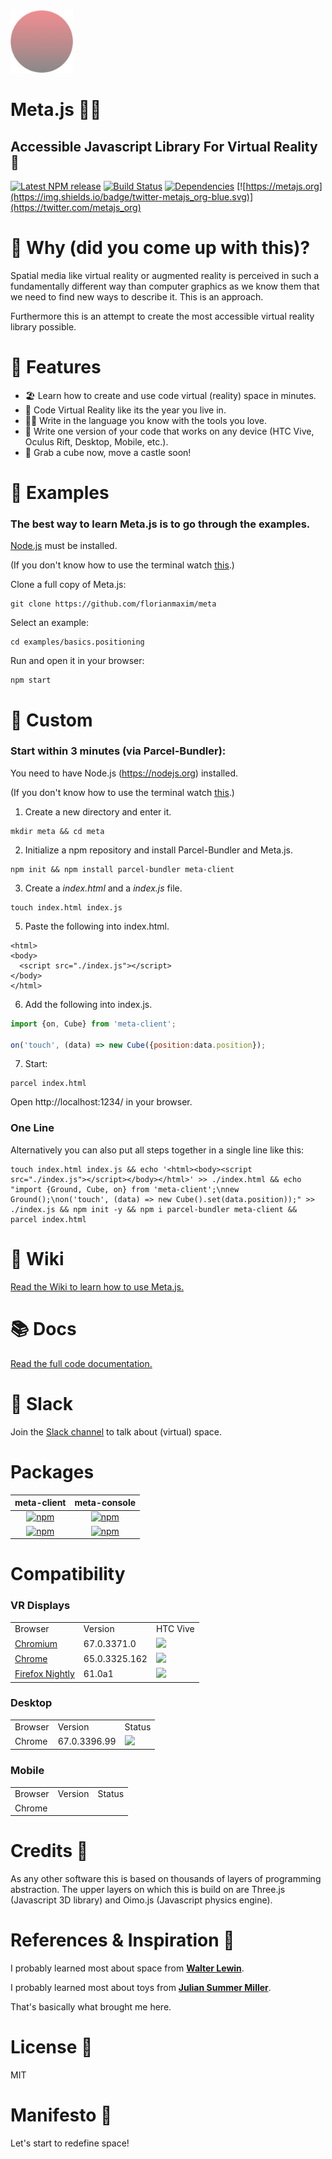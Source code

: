 [dependencies-badge]: https://img.shields.io/david/florianmaxim/meta.svg
[dependencies-badge-url]: https://david-dm.org/florianmaxim/meta

[npm-badge]: https://img.shields.io/npm/v/meta-client.svg
[npm-badge-url]: https://www.npmjs.com/package/meta-client

<img src="assets/logo.png" width="100" height="100"/>

# Meta.js 👩‍🚀
## Accessible Javascript Library For Virtual Reality 🚀

[![Latest NPM release][npm-badge]][npm-badge-url] [![Build Status](https://travis-ci.org/florianmaxim/Meta.svg?branch=master)](https://travis-ci.org/florianmaxim/Meta) [![Dependencies][dependencies-badge]][dependencies-badge-url] [![https://metajs.org](https://img.shields.io/badge/twitter-metajs_org-blue.svg)](https://twitter.com/metajs_org)

# 🚀 Why (did you come up with this)?

Spatial media like virtual reality or augmented reality is perceived in such a fundamentally different way than computer graphics as we know them that we need to find new ways to describe it.
This is an approach.

Furthermore this is an attempt to create the most accessible virtual reality library possible.

# 🎊 Features

* 🏖 Learn how to create and use code virtual (reality) space in minutes.
* 💐 Code Virtual Reality like its the year you live in.
* 🤹🏻 Write in the language you know with the tools you love.
* 🚀 Write one version of your code that works on any device (HTC Vive, Oculus Rift, Desktop, Mobile, etc.).
* 🏰 Grab a cube now, move a castle soon!

# 💐 Examples

### The best way to learn Meta.js is to go through the examples.

<a href="https://nodejs.org">Node.js</a> must be installed.

(If you don't know how to use the terminal watch <a href="https://www.youtube.com/watch?v=jDINUSK7rXE" target="_blank">this</a>.)

Clone a full copy of Meta.js:

```script
git clone https://github.com/florianmaxim/meta
```

Select an example:
```script
cd examples/basics.positioning
```

Run and open it in your browser:
```script
npm start
```

# 🎉 Custom

### Start within 3 minutes (via Parcel-Bundler):

You need to have Node.js (https://nodejs.org) installed.

(If you don't know how to use the terminal watch <a href="https://www.youtube.com/watch?v=jDINUSK7rXE" target="_blank">this</a>.)

1. Create a new directory and enter it.
```script
mkdir meta && cd meta
```
2. Initialize a npm repository and install Parcel-Bundler and Meta.js.
```script
npm init && npm install parcel-bundler meta-client
```
3. Create a <i>index.html</i> and a <i>index.js</i> file.
```script
touch index.html index.js
```
5. Paste the following into index.html.
```script
<html>
<body>
  <script src="./index.js"></script>
</body>
</html>
```
6. Add the following into index.js.
```javascript
import {on, Cube} from 'meta-client';

on('touch', (data) => new Cube({position:data.position});
```  
7. Start:
```script
parcel index.html
```  
Open http://localhost:1234/ in your browser.

### One Line
Alternatively you can also put all steps together in a single line like this:

```script
touch index.html index.js && echo '<html><body><script src="./index.js"></script></body></html>' >> ./index.html && echo "import {Ground, Cube, on} from 'meta-client';\nnew Ground();\non('touch', (data) => new Cube().set(data.position));" >> ./index.js && npm init -y && npm i parcel-bundler meta-client && parcel index.html
```

# 📕 Wiki

[Read the Wiki to learn how to use Meta.js.](https://github.com/florianmaxim/meta/wiki) 

# 📚 Docs

[Read the full code documentation.](https://florianmaxim.github.io/Meta)

# 💬 Slack

Join the [Slack channel](https://metajsorg.slack.com) to talk about (virtual) space.

# Packages

|                                             meta-client                                            |                                             meta-console                                             |
|:--------------------------------------------------------------------------------------------------:|:----------------------------------------------------------------------------------------------------:|
| [![npm](https://img.shields.io/npm/v/meta-client.svg)](https://www.npmjs.com/package/meta-client)  | [![npm](https://img.shields.io/npm/v/meta-console.svg)](https://www.npmjs.com/package/meta-console)  |
| [![npm](https://img.shields.io/npm/dw/meta-client.svg)](https://www.npmjs.com/package/meta-client) | [![npm](https://img.shields.io/npm/dw/meta-console.svg)](https://www.npmjs.com/package/meta-console) |

# Compatibility

### VR Displays

<table>
    <tr>
        <td>
            Browser
        </td>
        <td>
            Version
        </td>
        <td>
            HTC Vive
        </td>
    </tr>
    <tr>
        <td>
            <a href="https://chromium.woolyss.com/download/" target="blank">
             Chromium
            </a>
        </td>
        <td>
        67.0.3371.0
        </td>
        <td>
            <img src ="https://img.shields.io/badge/status-stable-green.svg" />
        </td>
    </tr>
    <tr>
        <td>
            <a href="https://www.google.com/chrome/" target="blank">
             Chrome
            </a>
        </td>
        <td>
            65.0.3325.162
        </td>
        <td>
            <img src ="https://img.shields.io/badge/status-stable-green.svg" />
        </td>
    </tr>
     <tr>
        <td>
            <a href="https://www.mozilla.org/en-US/firefox/nightly/all/" target="blank">
             Firefox Nightly
            </a>
        </td>
        <td>
            61.0a1
        </td>
        <td>
            <img src ="https://img.shields.io/badge/status-stable-green.svg" />
        </td>
    </tr>
</table>

### Desktop

<table>
    <tr>
        <td>
            Browser
        </td>
        <td>
            Version
        </td>
        <td>
            Status
        </td>
    </tr>
    <tr>
       <td>
            Chrome
        </td>
        <td>  
            67.0.3396.99   
        </td>
        <td>
            <img src ="https://img.shields.io/badge/status-stable-green.svg" />
        </td>
    </tr>
</table>

### Mobile

<table>
    <tr>
        <td>
            Browser
        </td>
        <td>
            Version
        </td>
        <td>
            Status
        </td>
    </tr>
    <tr>
       <td>
            Chrome
        </td>
        <td>     
        </td>
        <td>
        </td>
    </tr>
</table>

# Credits 👑

As any other software this is based on thousands of layers of programming abstraction. The upper layers on which this is build on are Three.js (Javascript 3D library) and Oimo.js (Javascript physics engine). 

# References & Inspiration 🤹

I probably learned most about space from
[<b>Walter Lewin</b>](https://www.youtube.com/watch?v=GtOGurrUPmQ "Walter Lewin").

I probably learned most about toys from [<b>Julian Summer Miller</b>](https://www.youtube.com/watch?v=F6uYDUPn4oM "Julian Summer Miller").

That's basically what brought me here.

# License 🔖
MIT

# Manifesto 📜

Let's start to redefine space!